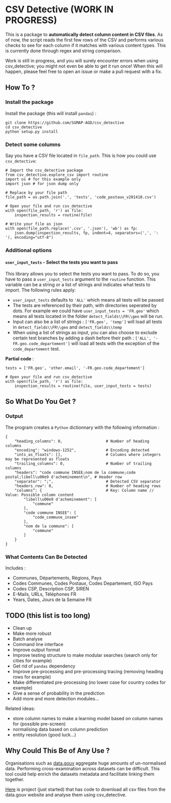 # CSV Detective (WORK IN PROGRESS)

This is a package to **automatically detect column content in CSV files**. As of now, the script reads the first few rows of the CSV and performs various checks to see for each column if it matches with various content types. This is currently done through regex and string comparison.

Work is still in progress, and you will surely encounter errors when using csv_detective; you might not even be able to get it run once! When this will happen, please feel free to open an issue or make a pull request with a fix.

## How To ?

### Install the package

Install the package (this will install `pandas`) :

```
git clone https://github.com/SGMAP-AGD/csv_detective
cd csv_detective
python setup.py install
```

### Detect some columns

Say you have a CSV file located in `file_path`. This is how you could use `csv_detective`:

```
# Import the csv_detective package
from csv_detective.explore_csv import routine
import os # for this example only
import json # for json dump only

# Replace by your file path
file_path = os.path.join('.', 'tests', 'code_postaux_v201410.csv')

# Open your file and run csv_detective
with open(file_path, 'r') as file:
	inspection_results = routine(file)

# Write your file as json
with open(file_path.replace('.csv', '.json'), 'wb') as fp:
    json.dump(inspection_results, fp, indent=4, separators=(',', ': '), encoding="utf-8")
```

### Additional options
#### `user_input_tests` - Select the tests you want to pass
This library allows you to select the tests you want to pass. To do so, you have to pass a `user_input_tests` argument to the `routine` function. This variable can be a string or a list of strings and indicates what tests to import. The following rules apply:

- `user_input_tests` defaults to `'ALL'` which means all tests will be passed
- The tests are referenced by their path, with directories seperated by dots. For example we could have `user_input_tests = 'FR.geo'` which means all tests located in the folder `detect_fields\\FR\\geo` will be run.
- Input can also be a list of strings : `['FR.geo', 'temp']` will load all tests in `detect_fields\\FR\\geo` and `detect_fields\\temp`
- When using a list of strings as input, you can also choose to exclude certain test branches by adding a dash before their path : `['ALL', '-FR.geo.code_departement']` will load all tests with the exception of the `code_departement` test.

**Partial code** :
```
tests = ['FR.geo', 'other.email', '-FR.geo.code_departement']

# Open your file and run csv_detective
with open(file_path, 'r') as file:
	inspection_results = routine(file, user_input_tests = tests)
```

## So What Do You Get ?

### Output

The program creates a `Python` dictionnary with the following information : 

```
{
    "heading_columns": 0, 					# Number of heading columns
    "encoding": "windows-1252", 			# Encoding detected
    "ints_as_floats": [],					# Columns where integers may be represented as floats
    "trailing_columns": 0,					# Number of trailing columns
    "headers": "code commune INSEE;nom de la commune;code postal;libell\u00e9 d'acheminement\n", # Header row
    "separator": ";",						# Detected CSV separator
    "headers_row": 0,						# Number of heading rows
    "columns": {							# Key: Column name // Value: Possible column content
        "libell\u00e9 d'acheminement": [
            "commune"
        ],
        "code commune INSEE": [
            "code_commune_insee"
        ],
        "nom de la commune": [
            "commune"
        ]
    }
}
```

### What Contents Can Be Detected

Includes : 

- Communes, Départements, Régions, Pays
- Codes Communes, Codes Postaux, Codes Departement, ISO Pays
- Codes CSP, Description CSP, SIREN 
- E-Mails, URLs, Téléphones FR
- Years, Dates, Jours de la Semaine FR

## TODO (this list is too long)

- Clean up
- Make more robust
- Batch analyse
- Command line interface
- Improve output format
- Improve testing structure to make modular searches (search only for cities for example)
- Get rid of `pandas` dependency
- Improve pre-processing and pre-processing tracing (removing heading rows for example)
- Make differentiated pre-processing (no lower case for country codes for example)
- Give a sense of probability in the prediction
- Add more and more detection modules...

Related ideas:

- store column names to make a learning model based on column names for (possible pre-screen)
- normalising data based on column prediction
- entity resolution (good luck...)

## Why Could This Be of Any Use ?

Organisations such as [data.gouv](http://data.gouv.fr) aggregate huge amounts of un-normalised data. Performing cross-examination across datasets can be difficult. This tool could help enrich the datasets metadata and facilitate linking them together.

[Here](https://github.com/Leobouloc/data.gouv-exploration) is project (just started) that has code to download all csv files from the data.gouv website and analyse them using csv_detective.





